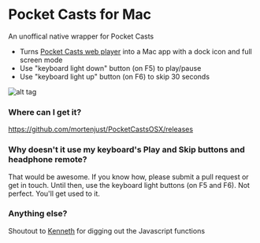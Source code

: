 # Pocket Casts for Mac
An unoffical native wrapper for Pocket Casts

* Turns [Pocket Casts web player](http://play.pocketcasts.com) into a Mac app with a dock icon and full screen mode
* Use "keyboard light down" button (on F5) to play/pause
* Use "keyboard light up" button (on F6) to skip 30 seconds

![alt tag](https://raw.githubusercontent.com/mortenjust/PocketCastsOSX/master/Files/screenshot.png)

### Where can I get it? 
https://github.com/mortenjust/PocketCastsOSX/releases

### Why doesn't it use my keyboard's Play and Skip buttons and headphone remote?
That would be awesome. If you know how, please submit a pull request or get in touch. Until then, use the keyboard light buttons (on F5 and F6). Not perfect. You'll get used to it. 

### Anything else?
Shoutout to [Kenneth](http://github.com/auchenberg) for digging out the Javascript functions
